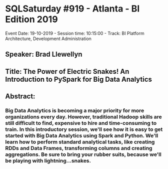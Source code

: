 # SQLSaturday #919 - Atlanta - BI Edition 2019
Event Date: 19-10-2019 - Session time: 10:15:00 - Track: BI Platform Architecture, Development  Administration
## Speaker: Brad Llewellyn
## Title: The Power of Electric Snakes! An Introduction to PySpark for Big Data Analytics
## Abstract:
### Big Data Analytics is becoming a major priority for more organizations every day.  However, traditional Hadoop skills are still difficult to find, expensive to hire and time-consuming to train.  In this introductory session, we'll see how it is easy to get started with Big Data Analytics using Spark and Python.  We'll learn how to perform standard analytical tasks, like creating RDDs and Data Frames, transforming columns and creating aggregations.  Be sure to bring your rubber suits, because we'll be playing with lightning...snakes.
